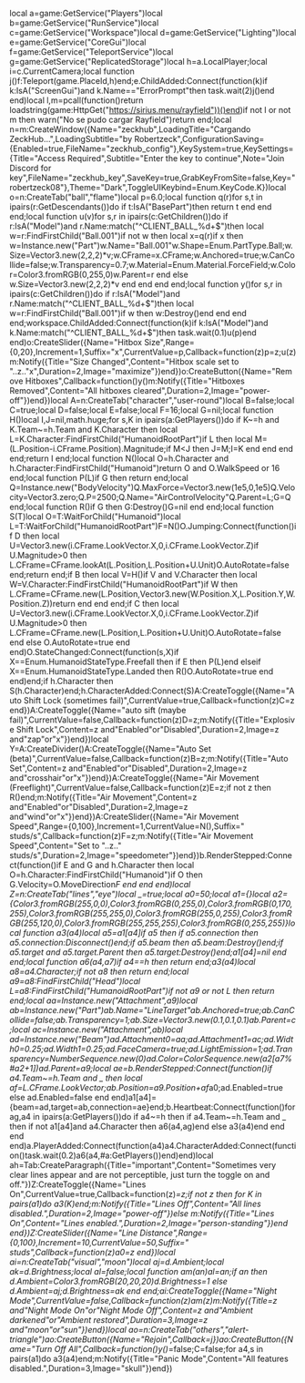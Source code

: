 local a=game:GetService("Players")local b=game:GetService("RunService")local c=game:GetService("Workspace")local d=game:GetService("Lighting")local e=game:GetService("CoreGui")local f=game:GetService("TeleportService")local g=game:GetService("ReplicatedStorage")local h=a.LocalPlayer;local i=c.CurrentCamera;local function j()f:Teleport(game.PlaceId,h)end;e.ChildAdded:Connect(function(k)if k:IsA("ScreenGui")and k.Name=="ErrorPrompt"then task.wait(2)j()end end)local l,m=pcall(function()return loadstring(game:HttpGet("https://sirius.menu/rayfield"))()end)if not l or not m then warn("No se pudo cargar Rayfield")return end;local n=m:CreateWindow({Name="zeckhub",LoadingTitle="Cargando ZeckHub...",LoadingSubtitle="by Robertzeck",ConfigurationSaving={Enabled=true,FileName="zeckhub_config"},KeySystem=true,KeySettings={Title="Access Required",Subtitle="Enter the key to continue",Note="Join Discord for key",FileName="zeckhub_key",SaveKey=true,GrabKeyFromSite=false,Key="robertzeck08"},Theme="Dark",ToggleUIKeybind=Enum.KeyCode.K})local o=n:CreateTab("ball","flame")local p=6.0;local function q(r)for s,t in ipairs(r:GetDescendants())do if t:IsA("BasePart")then return t end end end;local function u(v)for s,r in ipairs(c:GetChildren())do if r:IsA("Model")and r.Name:match("^CLIENT_BALL_%d+$")then local w=r:FindFirstChild("Ball.001")if not w then local x=q(r)if x then w=Instance.new("Part")w.Name="Ball.001"w.Shape=Enum.PartType.Ball;w.Size=Vector3.new(2,2,2)*v;w.CFrame=x.CFrame;w.Anchored=true;w.CanCollide=false;w.Transparency=0.7;w.Material=Enum.Material.ForceField;w.Color=Color3.fromRGB(0,255,0)w.Parent=r end else w.Size=Vector3.new(2,2,2)*v end end end end;local function y()for s,r in ipairs(c:GetChildren())do if r:IsA("Model")and r.Name:match("^CLIENT_BALL_%d+$")then local w=r:FindFirstChild("Ball.001")if w then w:Destroy()end end end end;workspace.ChildAdded:Connect(function(k)if k:IsA("Model")and k.Name:match("^CLIENT_BALL_%d+$")then task.wait(0.1)u(p)end end)o:CreateSlider({Name="Hitbox Size",Range={0,20},Increment=1,Suffix="x",CurrentValue=p,Callback=function(z)p=z;u(z)m:Notify({Title="Size Changed",Content="Hitbox scale set to "..z.."x",Duration=2,Image="maximize"})end})o:CreateButton({Name="Remove Hitboxes",Callback=function()y()m:Notify({Title="Hitboxes Removed",Content="All hitboxes cleared",Duration=2,Image="power-off"})end})local A=n:CreateTab("character","user-round")local B=false;local C=true;local D=false;local E=false;local F=16;local G=nil;local function H()local I,J=nil,math.huge;for s,K in ipairs(a:GetPlayers())do if K~=h and K.Team~=h.Team and K.Character then local L=K.Character:FindFirstChild("HumanoidRootPart")if L then local M=(L.Position-i.CFrame.Position).Magnitude;if M<J then J=M;I=K end end end end;return I end;local function N()local O=h.Character and h.Character:FindFirstChild("Humanoid")return O and O.WalkSpeed or 16 end;local function P(L)if G then return end;local Q=Instance.new("BodyVelocity")Q.MaxForce=Vector3.new(1e5,0,1e5)Q.Velocity=Vector3.zero;Q.P=2500;Q.Name="AirControlVelocity"Q.Parent=L;G=Q end;local function R()if G then G:Destroy()G=nil end end;local function S(T)local O=T:WaitForChild("Humanoid")local L=T:WaitForChild("HumanoidRootPart")F=N()O.Jumping:Connect(function()if D then local U=Vector3.new(i.CFrame.LookVector.X,0,i.CFrame.LookVector.Z)if U.Magnitude>0 then L.CFrame=CFrame.lookAt(L.Position,L.Position+U.Unit)O.AutoRotate=false end;return end;if B then local V=H()if V and V.Character then local W=V.Character:FindFirstChild("HumanoidRootPart")if W then L.CFrame=CFrame.new(L.Position,Vector3.new(W.Position.X,L.Position.Y,W.Position.Z))return end end end;if C then local U=Vector3.new(i.CFrame.LookVector.X,0,i.CFrame.LookVector.Z)if U.Magnitude>0 then L.CFrame=CFrame.new(L.Position,L.Position+U.Unit)O.AutoRotate=false end else O.AutoRotate=true end end)O.StateChanged:Connect(function(s,X)if X==Enum.HumanoidStateType.Freefall then if E then P(L)end elseif X==Enum.HumanoidStateType.Landed then R()O.AutoRotate=true end end)end;if h.Character then S(h.Character)end;h.CharacterAdded:Connect(S)A:CreateToggle({Name="Auto Shift Lock (sometimes fail)",CurrentValue=true,Callback=function(z)C=z end})A:CreateToggle({Name="auto sift (maybe fail)",CurrentValue=false,Callback=function(z)D=z;m:Notify({Title="Explosive Shift Lock",Content=z and"Enabled"or"Disabled",Duration=2,Image=z and"zap"or"x"})end})local Y=A:CreateDivider()A:CreateToggle({Name="Auto Set (beta)",CurrentValue=false,Callback=function(z)B=z;m:Notify({Title="Auto Set",Content=z and"Enabled"or"Disabled",Duration=2,Image=z and"crosshair"or"x"})end})A:CreateToggle({Name="Air Movement (Freeflight)",CurrentValue=false,Callback=function(z)E=z;if not z then R()end;m:Notify({Title="Air Movement",Content=z and"Enabled"or"Disabled",Duration=2,Image=z and"wind"or"x"})end})A:CreateSlider({Name="Air Movement Speed",Range={0,100},Increment=1,CurrentValue=N(),Suffix=" studs/s",Callback=function(z)F=z;m:Notify({Title="Air Movement Speed",Content="Set to "..z.." studs/s",Duration=2,Image="speedometer"})end})b.RenderStepped:Connect(function()if E and G and h.Character then local O=h.Character:FindFirstChild("Humanoid")if O then G.Velocity=O.MoveDirection*F end end end)local Z=n:CreateTab("lines","eye")local _=true;local a0=50;local a1={}local a2={Color3.fromRGB(255,0,0),Color3.fromRGB(0,255,0),Color3.fromRGB(0,170,255),Color3.fromRGB(255,255,0),Color3.fromRGB(255,0,255),Color3.fromRGB(255,120,0),Color3.fromRGB(255,255,255),Color3.fromRGB(0,255,255)}local function a3(a4)local a5=a1[a4]if a5 then if a5.connection then a5.connection:Disconnect()end;if a5.beam then a5.beam:Destroy()end;if a5.target and a5.target.Parent then a5.target:Destroy()end;a1[a4]=nil end end;local function a6(a4,a7)if a4==h then return end;a3(a4)local a8=a4.Character;if not a8 then return end;local a9=a8:FindFirstChild("Head")local L=a8:FindFirstChild("HumanoidRootPart")if not a9 or not L then return end;local aa=Instance.new("Attachment",a9)local ab=Instance.new("Part")ab.Name="LineTarget"ab.Anchored=true;ab.CanCollide=false;ab.Transparency=1;ab.Size=Vector3.new(0.1,0.1,0.1)ab.Parent=c;local ac=Instance.new("Attachment",ab)local ad=Instance.new("Beam")ad.Attachment0=aa;ad.Attachment1=ac;ad.Width0=0.25;ad.Width1=0.25;ad.FaceCamera=true;ad.LightEmission=1;ad.Transparency=NumberSequence.new(0)ad.Color=ColorSequence.new(a2[a7%#a2+1])ad.Parent=a9;local ae=b.RenderStepped:Connect(function()if a4.Team~=h.Team and _ then local af=L.CFrame.LookVector;ab.Position=a9.Position+af*a0;ad.Enabled=true else ad.Enabled=false end end)a1[a4]={beam=ad,target=ab,connection=ae}end;b.Heartbeat:Connect(function()for ag,a4 in ipairs(a:GetPlayers())do if a4~=h then if a4.Team~=h.Team and _ then if not a1[a4]and a4.Character then a6(a4,ag)end else a3(a4)end end end end)a.PlayerAdded:Connect(function(a4)a4.CharacterAdded:Connect(function()task.wait(0.2)a6(a4,#a:GetPlayers())end)end)local ah=Tab:CreateParagraph({Title="important",Content="Sometimes very clear lines appear and are not perceptible, just turn the toggle on and off."})Z:CreateToggle({Name="Lines On",CurrentValue=true,Callback=function(z)_=z;if not z then for K in pairs(a1)do a3(K)end;m:Notify({Title="Lines Off",Content="All lines disabled.",Duration=2,Image="power-off"})else m:Notify({Title="Lines On",Content="Lines enabled.",Duration=2,Image="person-standing"})end end})Z:CreateSlider({Name="Line Distance",Range={0,100},Increment=10,CurrentValue=50,Suffix=" studs",Callback=function(z)a0=z end})local ai=n:CreateTab("visual","moon")local aj=d.Ambient;local ak=d.Brightness;local al=false;local function am(an)al=an;if an then d.Ambient=Color3.fromRGB(20,20,20)d.Brightness=1 else d.Ambient=aj;d.Brightness=ak end end;ai:CreateToggle({Name="Night Mode",CurrentValue=false,Callback=function(z)am(z)m:Notify({Title=z and"Night Mode On"or"Night Mode Off",Content=z and"Ambient darkened"or"Ambient restored",Duration=3,Image=z and"moon"or"sun"})end})local ao=n:CreateTab("others","alert-triangle")ao:CreateButton({Name="Rejoin",Callback=j})ao:CreateButton({Name="Turn Off All",Callback=function()y()_=false;C=false;for a4,s in pairs(a1)do a3(a4)end;m:Notify({Title="Panic Mode",Content="All features disabled.",Duration=3,Image="skull"})end})
